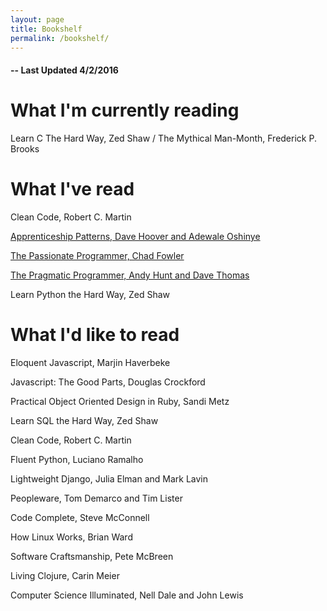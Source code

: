 ```yaml
---
layout: page
title: Bookshelf
permalink: /bookshelf/
---
```

<h4>-- Last Updated 4/2/2016</h4>


<h1> What I'm currently reading </h1>
Learn C The Hard Way, Zed Shaw / The Mythical Man-Month, Frederick P. Brooks



<h1> What I've read </h1>

Clean Code, Robert C. Martin

[Apprenticeship Patterns, Dave Hoover and Adewale Oshinye](http://andrewmpierce.io/2016/03/27/Apprenticeship-Patterns.html)

[The Passionate Programmer, Chad Fowler](http://andrewmpierce.io/2016/03/21/The-Passionate-Programmer.html)

[The Pragmatic Programmer, Andy Hunt and Dave Thomas](http://andrewmpierce.io/2015/11/29/The-Pragmatic-Programmer.html)

Learn Python the Hard Way, Zed Shaw

<h1> What I'd like to read </h1>

Eloquent Javascript, Marjin Haverbeke

Javascript: The Good Parts, Douglas Crockford

Practical Object Oriented Design in Ruby, Sandi Metz

Learn SQL the Hard Way, Zed Shaw

Clean Code, Robert C. Martin

Fluent Python, Luciano Ramalho

Lightweight Django, Julia Elman and Mark Lavin

Peopleware, Tom Demarco and Tim Lister

Code Complete, Steve McConnell

How Linux Works, Brian Ward

Software Craftsmanship, Pete McBreen

Living Clojure, Carin Meier

Computer Science Illuminated, Nell Dale and John Lewis
